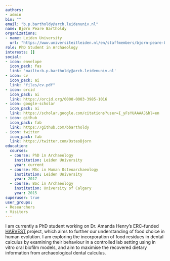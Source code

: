 ```yaml
---
authors:
- admin
bio: ""
email: "b.p.bartholdy@arch.leidenuniv.nl"
name: Bjørn Peare Bartholdy
organizations:
- name: Leiden University
  url: "https://www.universiteitleiden.nl/en/staffmembers/bjorn-peare-bartholdy#tab-1"
role: PhD Student in Archaeology
interests: []
social:
- icon: envelope
  icon_pack: fas
  link: 'mailto:b.p.bartholdy@arch.leidenuniv.nl'
- icon: cv
  icon_pack: ai
  link: "files/cv.pdf"
- icon: orcid
  icon_pack: ai
  link: https://orcid.org/0000-0003-3985-1016
- icon: google-scholar
  icon_pack: ai
  link: https://scholar.google.com/citations?user=I_yFsYUAAAAJ&hl=en
- icon: github
  icon_pack: fab
  link: https://github.com/bbartholdy
- icon: twitter
  icon_pack: fab
  link: https://twitter.com/OsteoBjorn
education:
  courses:
  - course: PhD in Archaeology
    institution: Leiden University
    year: current
  - course: MSc in Human Osteoarchaeology
    institution: Leiden University
    year: 2017
  - course: BSc in Archaeology
    institution: University of Calgary
    year: 2015
superuser: true
user_groups:
- Researchers
- Visitors
---
```


I am currently a PhD student working on Dr. Amanda Henry’s ERC-funded [HARVEST](http://harvestproject.eu/) project, which aims to further our understanding of food choice in human evolution. I am exploring the incorporation of food residues in dental calculus by examining their behaviour in a controlled lab setting using in vitro oral biofilm models, and aim to maximise the recovered dietary information from archaeological dental calculus.
